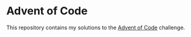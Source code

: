 # Advent of Code

This repository contains my solutions to the [Advent of Code](https://adventofcode.com/) challenge.
